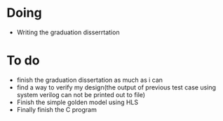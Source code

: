 # Doing
- Writing the graduation disserrtation 
# To do
- finish the graduation dissertation as much as i can
- find a way to verify my design(the output of previous test case using system verilog can not be printed out to file)
- Finish the simple golden model using HLS
- Finally finish the C program
